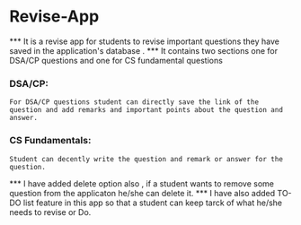 # Revise-App

*** It is a revise app for students to revise important questions they have saved in the application's database . 
*** It contains two sections one for DSA/CP questions and one for CS fundamental questions 
   ### DSA/CP:
    For DSA/CP questions student can directly save the link of the question and add remarks and important points about the question and answer.
   ### CS Fundamentals:
    Student can decently write the question and remark or answer for the question. 
*** I have added delete option also , if a student wants to remove some question from the applicaton he/she can delete it.
*** I have also added TO-DO list feature in this app so that a student can keep tarck of what he/she needs to revise or Do.


